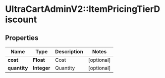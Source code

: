 # UltraCartAdminV2::ItemPricingTierDiscount

## Properties
Name | Type | Description | Notes
------------ | ------------- | ------------- | -------------
**cost** | **Float** | Cost | [optional] 
**quantity** | **Integer** | Quantity | [optional] 


